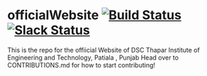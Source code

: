 # officialWebsite  [![Build Status](https://travis-ci.com/developer-student-club-thapar/officialWebsite.svg?branch=master)](https://travis-ci.com/github/developer-student-club-thapar/officialWebsite)  [![Slack Status](https://img.shields.io/badge/slack-chat-yellow.svg?logo=slack)](https://app.slack.com/client/TLMQ41MFS/CN5680PP0)


This is the repo for the offiicial Website of DSC Thapar Institute of Engineering and Technology, Patiala , Punjab
Head over to CONTRIBUTIONS.md for how to start contributing!
